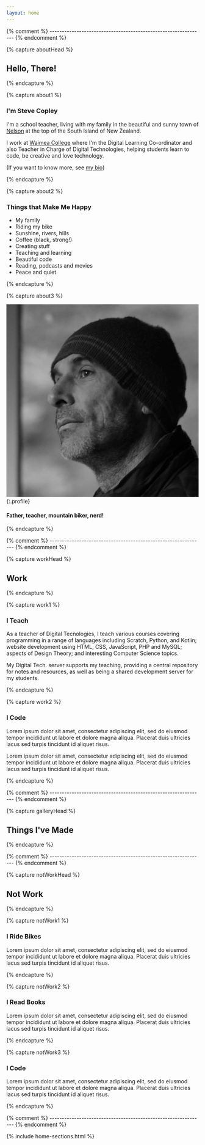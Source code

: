 ```yaml
---
layout: home
---
```


{% comment %} --------------------------------------------------------------- {% endcomment %}

{% capture aboutHead %}

## Hello, There!

{% endcapture %}


{% capture about1 %}

### I'm Steve Copley

I'm a school teacher, living with my family in the beautiful and sunny town of [Nelson](https://www.nelsontasman.nz) at the top of the South Island of New Zealand.

I work at [Waimea College](https://www.waimea.school.nz) where I'm the Digital Learning Co-ordinator and also Teacher in Charge of Digital Technologies, helping students learn to code, be creative and love technology.

(If you want to know more, see [my bio](/bio.html))

{% endcapture %}

{% capture about2 %}

### Things that Make Me Happy

  - My family
  - Riding my bike
  - Sunshine, rivers, hills
  - Coffee (black, strong!)
  - Creating stuff
  - Teaching and learning
  - Beautiful code
  - Reading, podcasts and movies 
  - Peace and quiet

{% endcapture %}


{% capture about3 %}

![Steve](assets/images/steve-square.jpg){:.profile}

#### Father, teacher, mountain biker, nerd!

{% endcapture %}


{% comment %} --------------------------------------------------------------- {% endcomment %}

{% capture workHead %}

## Work

{% endcapture %}


{% capture work1 %}

### I Teach

As a teacher of Digital Tecnologies, I teach various courses covering programming in a range of languages including Scratch, Python, and Kotlin; website development using HTML, CSS, JavaScript, PHP and MySQL; aspects of Design Theory; and interesting Computer Science topics.

My Digital Tech. server supports my teaching, providing a central repository for notes and resources, as well as being a shared development server for my students.

{% endcapture %}


{% capture work2 %}

### I Code

Lorem ipsum dolor sit amet, consectetur adipiscing elit, sed do eiusmod tempor incididunt ut labore et dolore magna aliqua. Placerat duis ultricies lacus sed turpis tincidunt id aliquet risus.

Lorem ipsum dolor sit amet, consectetur adipiscing elit, sed do eiusmod tempor incididunt ut labore et dolore magna aliqua. Placerat duis ultricies lacus sed turpis tincidunt id aliquet risus.

{% endcapture %}



{% comment %} --------------------------------------------------------------- {% endcomment %}

{% capture galleryHead %}

## Things I've Made

{% endcapture %}



{% comment %} --------------------------------------------------------------- {% endcomment %}

{% capture notWorkHead %}

## Not Work

{% endcapture %}


{% capture notWork1 %}

### I Ride Bikes

Lorem ipsum dolor sit amet, consectetur adipiscing elit, sed do eiusmod tempor incididunt ut labore et dolore magna aliqua. Placerat duis ultricies lacus sed turpis tincidunt id aliquet risus.

{% endcapture %}


{% capture notWork2 %}

### I Read Books

Lorem ipsum dolor sit amet, consectetur adipiscing elit, sed do eiusmod tempor incididunt ut labore et dolore magna aliqua. Placerat duis ultricies lacus sed turpis tincidunt id aliquet risus.

{% endcapture %}


{% capture notWork3 %}

### I Code

Lorem ipsum dolor sit amet, consectetur adipiscing elit, sed do eiusmod tempor incididunt ut labore et dolore magna aliqua. Placerat duis ultricies lacus sed turpis tincidunt id aliquet risus.

{% endcapture %}



{% comment %} --------------------------------------------------------------- {% endcomment %}



{% include home-sections.html %}

